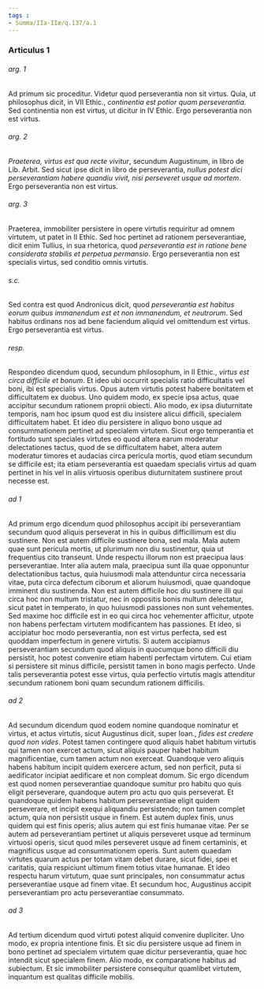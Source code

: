 ```yaml
---
tags : 
- Summa/IIa-IIæ/q.137/a.1
---
```


### Articulus 1

###### arg. 1
Ad primum sic proceditur. Videtur quod perseverantia non sit virtus. Quia, ut philosophus dicit, in VII Ethic., *continentia est potior quam perseverantia*. Sed continentia non est virtus, ut dicitur in IV Ethic. Ergo perseverantia non est virtus.

###### arg. 2
*Praeterea, virtus est qua recte vivitur*, secundum Augustinum, in libro de Lib. Arbit. Sed sicut ipse dicit in libro de perseverantia, *nullus potest dici perseverantiam habere quandiu vivit, nisi perseveret usque ad mortem*. Ergo perseverantia non est virtus.

###### arg. 3
Praeterea, immobiliter persistere in opere virtutis requiritur ad omnem virtutem, ut patet in II Ethic. Sed hoc pertinet ad rationem perseverantiae, dicit enim Tullius, in sua rhetorica, quod *perseverantia est in ratione bene considerata stabilis et perpetua permansio*. Ergo perseverantia non est specialis virtus, sed conditio omnis virtutis.

###### s.c.
Sed contra est quod Andronicus dicit, quod *perseverantia est habitus eorum quibus immanendum est et non immanendum, et neutrorum*. Sed habitus ordinans nos ad bene faciendum aliquid vel omittendum est virtus. Ergo perseverantia est virtus.

###### resp.
Respondeo dicendum quod, secundum philosophum, in II Ethic., *virtus est circa difficile et bonum*. Et ideo ubi occurrit specialis ratio difficultatis vel boni, ibi est specialis virtus. Opus autem virtutis potest habere bonitatem et difficultatem ex duobus. Uno quidem modo, ex specie ipsa actus, quae accipitur secundum rationem proprii obiecti. Alio modo, ex ipsa diuturnitate temporis, nam hoc ipsum quod est diu insistere alicui difficili, specialem difficultatem habet. Et ideo diu persistere in aliquo bono usque ad consummationem pertinet ad specialem virtutem. Sicut ergo temperantia et fortitudo sunt speciales virtutes eo quod altera earum moderatur delectationes tactus, quod de se difficultatem habet, altera autem moderatur timores et audacias circa pericula mortis, quod etiam secundum se difficile est; ita etiam perseverantia est quaedam specialis virtus ad quam pertinet in his vel in aliis virtuosis operibus diuturnitatem sustinere prout necesse est.

###### ad 1
Ad primum ergo dicendum quod philosophus accipit ibi perseverantiam secundum quod aliquis perseverat in his in quibus difficillimum est diu sustinere. Non est autem difficile sustinere bona, sed mala. Mala autem quae sunt pericula mortis, ut plurimum non diu sustinentur, quia ut frequentius cito transeunt. Unde respectu illorum non est praecipua laus perseverantiae. Inter alia autem mala, praecipua sunt illa quae opponuntur delectationibus tactus, quia huiusmodi mala attenduntur circa necessaria vitae, puta circa defectum ciborum et aliorum huiusmodi, quae quandoque imminent diu sustinenda. Non est autem difficile hoc diu sustinere illi qui circa hoc non multum tristatur, nec in oppositis bonis multum delectatur, sicut patet in temperato, in quo huiusmodi passiones non sunt vehementes. Sed maxime hoc difficile est in eo qui circa hoc vehementer afficitur, utpote non habens perfectam virtutem modificantem has passiones. Et ideo, si accipiatur hoc modo perseverantia, non est virtus perfecta, sed est quoddam imperfectum in genere virtutis. Si autem accipiamus perseverantiam secundum quod aliquis in quocumque bono difficili diu persistit, hoc potest convenire etiam habenti perfectam virtutem. Cui etiam si persistere sit minus difficile, persistit tamen in bono magis perfecto. Unde talis perseverantia potest esse virtus, quia perfectio virtutis magis attenditur secundum rationem boni quam secundum rationem difficilis.

###### ad 2
Ad secundum dicendum quod eodem nomine quandoque nominatur et virtus, et actus virtutis, sicut Augustinus dicit, super Ioan., *fides est credere quod non vides*. Potest tamen contingere quod aliquis habet habitum virtutis qui tamen non exercet actum, sicut aliquis pauper habet habitum magnificentiae, cum tamen actum non exerceat. Quandoque vero aliquis habens habitum incipit quidem exercere actum, sed non perficit, puta si aedificator incipiat aedificare et non compleat domum. Sic ergo dicendum est quod nomen perseverantiae quandoque sumitur pro habitu quo quis eligit perseverare, quandoque autem pro actu quo quis perseverat. Et quandoque quidem habens habitum perseverantiae eligit quidem perseverare, et incipit exequi aliquandiu persistendo; non tamen complet actum, quia non persistit usque in finem. Est autem duplex finis, unus quidem qui est finis operis; alius autem qui est finis humanae vitae. Per se autem ad perseverantiam pertinet ut aliquis perseveret usque ad terminum virtuosi operis, sicut quod miles perseveret usque ad finem certaminis, et magnificus usque ad consummationem operis. Sunt autem quaedam virtutes quarum actus per totam vitam debet durare, sicut fidei, spei et caritatis, quia respiciunt ultimum finem totius vitae humanae. Et ideo respectu harum virtutum, quae sunt principales, non consummatur actus perseverantiae usque ad finem vitae. Et secundum hoc, Augustinus accipit perseverantiam pro actu perseverantiae consummato.

###### ad 3
Ad tertium dicendum quod virtuti potest aliquid convenire dupliciter. Uno modo, ex propria intentione finis. Et sic diu persistere usque ad finem in bono pertinet ad specialem virtutem quae dicitur perseverantia, quae hoc intendit sicut specialem finem. Alio modo, ex comparatione habitus ad subiectum. Et sic immobiliter persistere consequitur quamlibet virtutem, inquantum est qualitas difficile mobilis.


